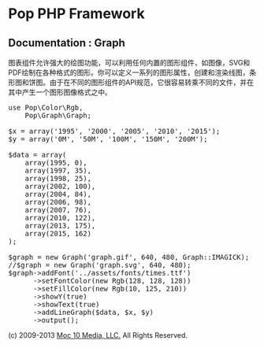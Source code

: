 Pop PHP Framework
=================

Documentation : Graph
---------------------

图表组件允许强大的绘图功能，可以利用任何内置的图形组件，如图像，SVG和PDF绘制在各种格式的图形。你可以定义一系列的图形属性，创建和渲染线图，条形图和饼图。由于在不同的图形组件的API规范，它很容易转乘不同的文件，并在其中产生一个图形图像格式之中。

<pre>
use Pop\Color\Rgb,
    Pop\Graph\Graph;

$x = array('1995', '2000', '2005', '2010', '2015');
$y = array('0M', '50M', '100M', '150M', '200M');

$data = array(
    array(1995, 0),
    array(1997, 35),
    array(1998, 25),
    array(2002, 100),
    array(2004, 84),
    array(2006, 98),
    array(2007, 76),
    array(2010, 122),
    array(2013, 175),
    array(2015, 162)
);

$graph = new Graph('graph.gif', 640, 480, Graph::IMAGICK);
//$graph = new Graph('graph.svg', 640, 480);
$graph->addFont('../assets/fonts/times.ttf')
      ->setFontColor(new Rgb(128, 128, 128))
      ->setFillColor(new Rgb(10, 125, 210))
      ->showY(true)
      ->showText(true)
      ->addLineGraph($data, $x, $y)
      ->output();
</pre>

(c) 2009-2013 [Moc 10 Media, LLC.](http://www.moc10media.com) All Rights Reserved.
